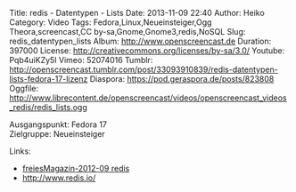 Title: redis - Datentypen - Lists
Date: 2013-11-09 22:40
Author: Heiko
Category: Video
Tags: Fedora,Linux,Neueinsteiger,Ogg Theora,screencast,CC by-sa,Gnome,Gnome3,redis,NoSQL
Slug: redis_datentypen_lists
Album: http://www.openscreencast.de
Duration: 397000
License: http://creativecommons.org/licenses/by-sa/3.0/
Youtube: Pqb4uiKZy5I
Vimeo: 52074016
Tumblr: http://openscreencast.tumblr.com/post/33093910839/redis-datentypen-lists-fedora-17-lizenz
Diaspora: https://pod.geraspora.de/posts/823808
Oggfile: http://www.librecontent.de/openscreencast/videos/openscreencast_videos_redis/redis_lists.ogg

Ausgangspunkt: Fedora 17  
Zielgruppe: Neueinsteiger  

Links:

  * [freiesMagazin-2012-09 redis](http://www.freiesmagazin.de/mobil/freiesMagazin-2012-09.html#12_09_redis "Link zu freiesMagazin-2012-09" )
  * <http://www.redis.io/>

